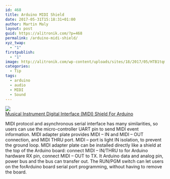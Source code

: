 ```yaml
---
id: 468
title: Arduino MIDI Shield
date: 2017-05-31T15:18:31+01:00
author: Martin Maly
layout: post
guid: https://alitronik.com/?p=468
permalink: /arduino-midi-shield/
xyz_twap:
  - "1"
firstpublish:
  - "1"
image: http://alitronik.com/wp-content/uploads/sites/18/2017/05/HTB1tqmqLXXXXXXiXFXXq6xXFXXXM.jpg
categories:
  - Tip
tags:
  - arduino
  - audio
  - MIDI
  - Sound
---
```

<a href="http://s.click.aliexpress.com/e/zrZfq3f" target="_parent"><img src="//ae01.alicdn.com/kf/HTB1TD1BLXXXXXXbXXXXq6xXFXXXS/-font-b-MIDI-b-font-font-b-Shield-b-font-Musical-Breakout-Board-Instrument-Digital.jpg_220x220.jpg" /><span style="display: block;">Musical Instrument Digital Interface (MIDI) Shield For Arduino</span></a>

MIDI protocol and asynchronous serial interface has many similarities, so users can use the micro-controller UART pin to send MIDI event information. MIDI adapter plate provides MIDI &#8211; IN and MIDI &#8211; OUT connection, and MIDI THRU port. MIDI &#8211; port is light IN isolation, to prevent the ground loop. MIDI adapter plate can be installed directly like a shield at the top of the Arduino board: connect MIDI &#8211; IN/THRU to for Arduino hardware RX pin, connect MIDI &#8211; OUT to TX. It Arduino data and analog pin, power bus and the bus can transfer out. The RUN/PGM switch can let users on the forArduino board serial port programming, without having to remove the board.